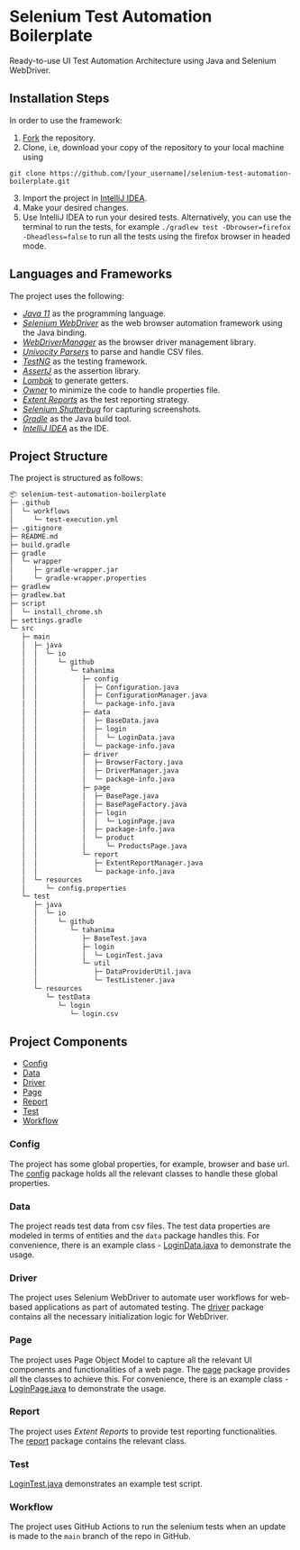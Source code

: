 # Selenium Test Automation Boilerplate

Ready-to-use UI Test Automation Architecture using Java and Selenium WebDriver. 

## Installation Steps

In order to use the framework:

1. [Fork](https://github.com/Tahanima/selenium-test-automation-boilerplate/fork) the repository.
2. Clone, i.e, download your copy of the repository to your local machine using
```
git clone https://github.com/[your_username]/selenium-test-automation-boilerplate.git
```
3. Import the project in [IntelliJ IDEA](https://www.jetbrains.com/idea/download/).
4. Make your desired changes.
5. Use IntelliJ IDEA to run your desired tests. Alternatively, you can use the terminal to run the tests, for example `./gradlew test -Dbrowser=firefox -Dheadless=false` to run all the tests using the firefox browser in headed mode.

## Languages and Frameworks

The project uses the following:
- *[Java 11](https://openjdk.java.net/projects/jdk/11/)* as the programming language.
- *[Selenium WebDriver](https://www.selenium.dev/)* as the web browser automation framework using the Java binding.
- *[WebDriverManager](https://bonigarcia.dev/webdrivermanager/)* as the browser driver management library.
- *[Univocity Parsers](https://www.univocity.com/pages/univocity_parsers_tutorial)* to parse and handle CSV files.
- *[TestNG](https://testng.org/doc/)* as the testing framework.
- *[AssertJ](https://assertj.github.io/doc/)* as the assertion library.
- *[Lombok](https://projectlombok.org/)* to generate getters.
- *[Owner](http://owner.aeonbits.org/)* to minimize the code to handle properties file.
- *[Extent Reports](https://www.extentreports.com/)* as the test reporting strategy.
- *[Selenium Shutterbug](https://github.com/assertthat/selenium-shutterbug)* for capturing screenshots.
- *[Gradle](https://gradle.org/)* as the Java build tool.
- *[IntelliJ IDEA](https://www.jetbrains.com/idea/)* as the IDE.

## Project Structure

The project is structured as follows:

```bash
📦 selenium-test-automation-boilerplate
├─ .github
│  └─ workflows
│     └─ test-execution.yml
├─ .gitignore
├─ README.md
├─ build.gradle
├─ gradle
│  └─ wrapper
│     ├─ gradle-wrapper.jar
│     └─ gradle-wrapper.properties
├─ gradlew
├─ gradlew.bat
├─ script
│  └─ install_chrome.sh
├─ settings.gradle
└─ src
   ├─ main
   │  ├─ java
   │  │  └─ io
   │  │     └─ github
   │  │        └─ tahanima
   │  │           ├─ config
   │  │           │  ├─ Configuration.java
   │  │           │  ├─ ConfigurationManager.java
   │  │           │  └─ package-info.java
   │  │           ├─ data
   │  │           │  ├─ BaseData.java
   │  │           │  ├─ login
   │  │           │  │  └─ LoginData.java
   │  │           │  └─ package-info.java
   │  │           ├─ driver
   │  │           │  ├─ BrowserFactory.java
   │  │           │  ├─ DriverManager.java
   │  │           │  └─ package-info.java
   │  │           ├─ page
   │  │           │  ├─ BasePage.java
   │  │           │  ├─ BasePageFactory.java
   │  │           │  ├─ login
   │  │           │  │  └─ LoginPage.java
   │  │           │  ├─ package-info.java
   │  │           │  └─ product
   │  │           │     └─ ProductsPage.java
   │  │           └─ report
   │  │              ├─ ExtentReportManager.java
   │  │              └─ package-info.java
   │  └─ resources
   │     └─ config.properties
   └─ test
      ├─ java
      │  └─ io
      │     └─ github
      │        └─ tahanima
      │           ├─ BaseTest.java
      │           ├─ login
      │           │  └─ LoginTest.java
      │           └─ util
      │              ├─ DataProviderUtil.java
      │              └─ TestListener.java
      └─ resources
         └─ testData
            └─ login
               └─ login.csv
```

## Project Components
- [Config](#config)
- [Data](#data)
- [Driver](#driver)
- [Page](#page)
- [Report](#report)
- [Test](#test)
- [Workflow](#workflow)

### Config
The project has some global properties, for example, browser and base url. The [config](https://github.com/Tahanima/selenium-test-automation-boilerplate/blob/main/src/main/java/io/github/tahanima/config) package holds all the relevant classes to handle these global properties.

### Data
The project reads test data from csv files. The test data properties are modeled in terms of entities and the `data` package handles this. For convenience, there is an example class - [LoginData.java](src/main/java/io/github/tahanima/data/login/LoginData.java) to demonstrate the usage. 

### Driver
The project uses Selenium WebDriver to automate user workflows for web-based applications as part of automated testing. The [driver](src/main/java/io/github/tahanima/driver) package contains all the necessary initialization logic for WebDriver.

### Page
The project uses Page Object Model to capture all the relevant UI components and functionalities of a web page. The [page](src/main/java/io/github/tahanima/pages) package provides all the classes to achieve this. For convenience, there is an example class - [LoginPage.java](src/main/java/io/github/tahanima/pages/login/LoginPage.java) to demonstrate the usage.

### Report
The project uses *Extent Reports* to provide test reporting functionalities. The [report](src/main/java/io/github/tahanima/report) package contains the relevant class.

### Test
[LoginTest.java](src/test/java/io/github/tahanima/login/LoginTest.java) demonstrates an example test script.

### Workflow
The project uses GitHub Actions to run the selenium tests when an update is made to the `main` branch of the repo in GitHub. 
